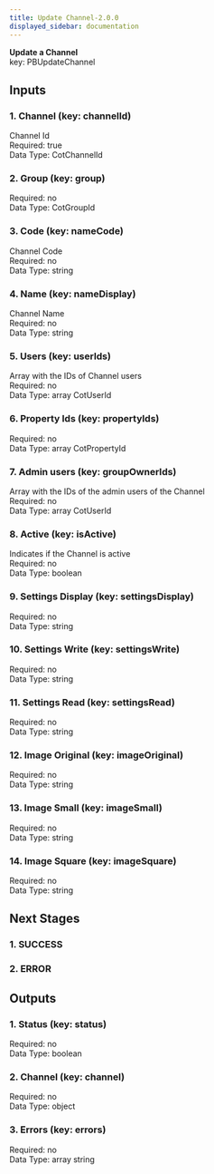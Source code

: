 ```yaml
---  
title: Update Channel-2.0.0  
displayed_sidebar: documentation  
---  
```

  
**Update a Channel**  
key: PBUpdateChannel  
## Inputs  
### 1. Channel (key: channelId)  
Channel Id  
Required: true  
Data Type: CotChannelId   
### 2. Group (key: group)  
  
Required: no  
Data Type: CotGroupId   
### 3. Code (key: nameCode)  
Channel Code  
Required: no  
Data Type: string   
### 4. Name (key: nameDisplay)  
Channel Name  
Required: no  
Data Type: string   
### 5. Users (key: userIds)  
Array with the IDs of Channel users  
Required: no  
Data Type: array CotUserId  
### 6. Property Ids (key: propertyIds)  
  
Required: no  
Data Type: array CotPropertyId  
### 7. Admin users (key: groupOwnerIds)  
Array with the IDs of the admin users of the Channel  
Required: no  
Data Type: array CotUserId  
### 8. Active (key: isActive)  
Indicates if the Channel is active  
Required: no  
Data Type: boolean   
### 9. Settings Display (key: settingsDisplay)  
  
Required: no  
Data Type: string   
### 10. Settings Write (key: settingsWrite)  
  
Required: no  
Data Type: string   
### 11. Settings Read (key: settingsRead)  
  
Required: no  
Data Type: string   
### 12. Image Original (key: imageOriginal)  
  
Required: no  
Data Type: string   
### 13. Image Small (key: imageSmall)  
  
Required: no  
Data Type: string   
### 14. Image Square (key: imageSquare)  
  
Required: no  
Data Type: string   
## Next Stages  
### 1. SUCCESS  
  
### 2. ERROR  
  
## Outputs  
### 1. Status (key: status)  
  
Required: no  
Data Type: boolean   
### 2. Channel (key: channel)  
  
Required: no  
Data Type: object   
### 3. Errors (key: errors)  
  
Required: no  
Data Type: array string
